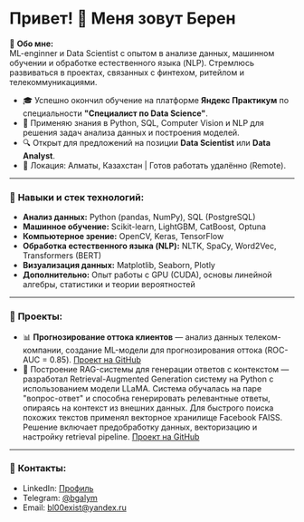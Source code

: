 # Привет! 👋 Меня зовут Берен

🎯 **Обо мне:**  
ML-enginner и Data Scientist с опытом в анализе данных, машинном обучении и обработке естественного языка (NLP). Стремлюсь развиваться в проектах, связанных с финтехом, ритейлом и телекоммуникациями.  

- 🎓 Успешно окончил обучение на платформе **Яндекс Практикум** по специальности **"Специалист по Data Science"**.  
- 🧠 Применяю знания в Python, SQL, Computer Vision и NLP для решения задач анализа данных и построения моделей.  
- 🔍 Открыт для предложений на позиции **Data Scientist** или **Data Analyst**.  
- 📍 Локация: Алматы, Казахстан | Готов работать удалённо (Remote).  

---

### 🔧 **Навыки и стек технологий:**  
- **Анализ данных:** Python (pandas, NumPy), SQL (PostgreSQL)  
- **Машинное обучение:** Scikit-learn, LightGBM, CatBoost, Optuna  
- **Компьютерное зрение:** OpenCV, Keras, TensorFlow  
- **Обработка естественного языка (NLP):** NLTK, SpaCy, Word2Vec, Transformers (BERT)  
- **Визуализация данных:** Matplotlib, Seaborn, Plotly  
- **Дополнительно:** Опыт работы с GPU (CUDA), основы линейной алгебры, статистики и теории вероятностей  

---

### 💼 **Проекты:**  
- 📊 **Прогнозирование оттока клиентов** — анализ данных телеком-компании, создание ML-модели для прогнозирования оттока (ROC-AUC = 0.85). [Проект на GitHub](https://github.com/твой_username/отток-клиентов)  
- 🤖 Построение RAG-системы для генерации ответов с контекстом — разработал Retrieval-Augmented Generation систему на Python с использованием модели LLaMA. Система обучалась на паре "вопрос-ответ" и способна генерировать релевантные ответы, опираясь на контекст из внешних данных. Для быстрого поиска похожих текстов применял векторное хранилище Facebook FAISS. Решение включает предобработку данных, векторизацию и настройку retrieval pipeline. [Проект на GitHub](https://github.com/твой_username/медицинские-изображения)  

---

### 📩 **Контакты:**  
- LinkedIn: [Профиль](https://www.linkedin.com/in/berengalym/)  
- Telegram: [@bgalym](https://t.me/bgalym)  
- Email: bl00exist@yandex.ru
